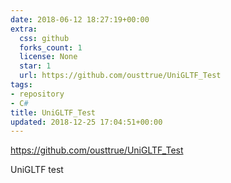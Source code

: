 ```yaml
---
date: 2018-06-12 18:27:19+00:00
extra:
  css: github
  forks_count: 1
  license: None
  star: 1
  url: https://github.com/ousttrue/UniGLTF_Test
tags:
- repository
- C#
title: UniGLTF_Test
updated: 2018-12-25 17:04:51+00:00
---
```


<https://github.com/ousttrue/UniGLTF_Test>

UniGLTF test
